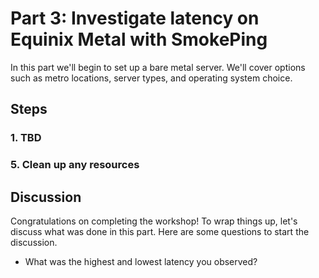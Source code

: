 # Part 3: Investigate latency on Equinix Metal with SmokePing

In this part we'll begin to set up a bare metal server. We'll cover options such as metro locations, server types, and operating system choice.

## Steps

### 1. TBD

### 5. Clean up any resources

## Discussion

Congratulations on completing the workshop! To wrap things up, let's discuss what was done in this part. Here are some questions to start the discussion.

* What was the highest and lowest latency you observed?
